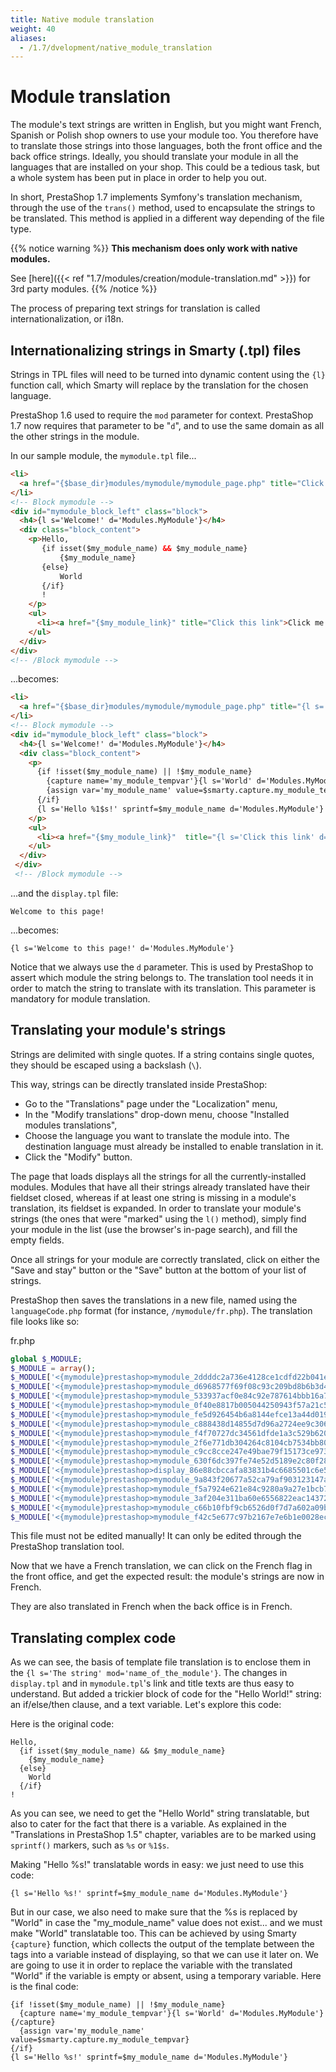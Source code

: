 ```yaml
---
title: Native module translation
weight: 40
aliases:
  - /1.7/dvelopment/native_module_translation
---
```


Module translation
==================

The module's text strings are written in English, but you might want
French, Spanish or Polish shop owners to use your module too. You
therefore have to translate those strings into those languages, both the
front office and the back office strings. Ideally, you should translate
your module in all the languages that are installed on your shop. This
could be a tedious task, but a whole system has been put in place in
order to help you out.

In short, PrestaShop 1.7 implements Symfony's translation mechanism,
through the use of the `trans()` method, used to encapsulate the strings
to be translated. This method is applied in a different way depending of
the file type.

{{% notice warning %}}
**This mechanism does only work with native modules.**

See [here]({{< ref "1.7/modules/creation/module-translation.md" >}}) for 3rd party modules.
{{% /notice %}}

The process of preparing text strings for translation is called internationalization, or i18n.

Internationalizing strings in Smarty (.tpl) files
-------------------------------------------------

Strings in TPL files will need to be turned into dynamic content using
the `{l}` function call, which Smarty will replace by the translation
for the chosen language.

PrestaShop 1.6 used to require the `mod` parameter for context.
PrestaShop 1.7 now requires that parameter to be "`d`", and to use the
same domain as all the other strings in the module.

In our sample module, the `mymodule.tpl` file...

```html
<li>
  <a href="{$base_dir}modules/mymodule/mymodule_page.php" title="Click this link">Click me!</a>
</li>
<!-- Block mymodule -->
<div id="mymodule_block_left" class="block">
  <h4>{l s='Welcome!' d='Modules.MyModule'}</h4>
  <div class="block_content">
    <p>Hello,
       {if isset($my_module_name) && $my_module_name}
           {$my_module_name}
       {else}
           World
       {/if}
       !
    </p>
    <ul>
      <li><a href="{$my_module_link}" title="Click this link">Click me!</a></li>
    </ul>
  </div>
</div>
<!-- /Block mymodule -->
```

...becomes:

```html
<li>
  <a href="{$base_dir}modules/mymodule/mymodule_page.php" title="{l s='Click this link' d='Modules.MyModule'}">{l s='Click me!' d='Modules.MyModule'}</a>
</li>
<!-- Block mymodule -->
<div id="mymodule_block_left" class="block">
  <h4>{l s='Welcome!' d='Modules.MyModule'}</h4>
  <div class="block_content">
    <p>
      {if !isset($my_module_name) || !$my_module_name}
        {capture name='my_module_tempvar'}{l s='World' d='Modules.MyModule'}{/capture}
        {assign var='my_module_name' value=$smarty.capture.my_module_tempvar}
      {/if}
      {l s='Hello %1$s!' sprintf=$my_module_name d='Modules.MyModule'}
    </p>
    <ul>
      <li><a href="{$my_module_link}"  title="{l s='Click this link' d='Modules.MyModule'}">{l s='Click me!' d='Modules.MyModule'}</a></li>
    </ul>
  </div>
 </div>
 <!-- /Block mymodule -->
```

...and the `display.tpl` file:

```
Welcome to this page!
```

...becomes:

```
{l s='Welcome to this page!' d='Modules.MyModule'}
```

Notice that we always use the `d` parameter. This is used by PrestaShop
to assert which module the string belongs to. The translation tool needs
it in order to match the string to translate with its translation. This
parameter is mandatory for module translation.


Translating your module's strings
---------------------------------

Strings are delimited with single quotes. If a string contains single
quotes, they should be escaped using a backslash (`\`).

This way, strings can be directly translated inside PrestaShop:

-   Go to the "Translations" page under the "Localization" menu,
-   In the "Modify translations" drop-down menu, choose "Installed
    modules translations",
-   Choose the language you want to translate the module into. The
    destination language must already be installed to enable translation
    in it.
-   Click the "Modify" button.

The page that loads displays all the strings for all the
currently-installed modules. Modules that have all their strings already
translated have their fieldset closed, whereas if at least one string is
missing in a module's translation, its fieldset is expanded. In order to
translate your module's strings (the ones that were "marked" using the
`l()` method), simply find your module in the list (use the browser's
in-page search), and fill the empty fields.

Once all strings for your module are correctly translated, click on
either the "Save and stay" button or the "Save" button at the bottom of
your list of strings.

PrestaShop then saves the translations in a new file, named using the
`languageCode.php` format (for instance, `/mymodule/fr.php`). The
translation file looks like so:

fr.php

```php
global $_MODULE;
$_MODULE = array();
$_MODULE['<{mymodule}prestashop>mymodule_2ddddc2a736e4128ce1cdfd22b041e7f'] = 'Mon module';
$_MODULE['<{mymodule}prestashop>mymodule_d6968577f69f08c93c209bd8b6b3d4d5'] = 'Description du module.';
$_MODULE['<{mymodule}prestashop>mymodule_533937acf0e84c92e787614bbb16a7a0'] = 'Êtes-vous certain de vouloir désinstaller ce module ? Vous perdrez tous vos réglages !';
$_MODULE['<{mymodule}prestashop>mymodule_0f40e8817b005044250943f57a21c5e7'] = 'Aucun nom fourni';
$_MODULE['<{mymodule}prestashop>mymodule_fe5d926454b6a8144efce13a44d019ba'] = 'Valeur de configuration non valide.';
$_MODULE['<{mymodule}prestashop>mymodule_c888438d14855d7d96a2724ee9c306bd'] = 'Réglages mis à jour';
$_MODULE['<{mymodule}prestashop>mymodule_f4f70727dc34561dfde1a3c529b6205c'] = 'Réglages';
$_MODULE['<{mymodule}prestashop>mymodule_2f6e771db304264c8104cb7534bb80cd'] = 'Valeur de configuration';
$_MODULE['<{mymodule}prestashop>mymodule_c9cc8cce247e49bae79f15173ce97354'] = 'Enregistrer';
$_MODULE['<{mymodule}prestashop>mymodule_630f6dc397fe74e52d5189e2c80f282b'] = 'Retour à la liste';
$_MODULE['<{mymodule}prestashop>display_86e88cbccafa83831b4c6685501c6e58'] = 'Bienvenue sur cette page !';
$_MODULE['<{mymodule}prestashop>mymodule_9a843f20677a52ca79af903123147af0'] = 'Bienvenue !';
$_MODULE['<{mymodule}prestashop>mymodule_f5a7924e621e84c9280a9a27e1bcb7f6'] = 'Monde';
$_MODULE['<{mymodule}prestashop>mymodule_3af204e311ba60e6556822eac1437208'] = 'Bonjour %s !';
$_MODULE['<{mymodule}prestashop>mymodule_c66b10fbf9cb6526d0f7d7a602a09b75'] = 'Cliquez sur ce lien';
$_MODULE['<{mymodule}prestashop>mymodule_f42c5e677c97b2167e7e6b1e0028ec6d'] = 'Cliquez-moi !';
```

This file must not be edited manually! It can only be edited through the
PrestaShop translation tool.

Now that we have a French translation, we can click on the French flag
in the front office, and get the expected result: the module's strings
are now in French.

They are also translated in French when the back office is in French.

Translating complex code
------------------------

As we can see, the basis of template file translation is to enclose them
in the `{l s='The string' mod='name_of_the_module'}`. The changes in
`display.tpl` and in `mymodule.tpl`'s link and title texts are thus easy
to understand. But added a trickier block of code for the "Hello World!"
string: an if/else/then clause, and a text variable. Let's explore this
code:

Here is the original code:

```
Hello,
  {if isset($my_module_name) && $my_module_name}
    {$my_module_name}
  {else}
    World
  {/if}
!
```
As you can see, we need to get the "Hello World" string translatable,
but also to cater for the fact that there is a variable. As explained in
the "Translations in PrestaShop 1.5" chapter, variables are to be marked
using `sprintf()` markers, such as `%s` or `%1$s`.

Making "Hello %s!" translatable words in easy: we just need to use this
code:

```
{l s='Hello %s!' sprintf=$my_module_name d='Modules.MyModule'}
```

But in our case, we also need to make sure that the %s is replaced by
"World" in case the "my\_module\_name" value does not exist... and we
must make "World" translatable too. This can be achieved by using Smarty
`{capture}` function, which collects the output of the template between
the tags into a variable instead of displaying, so that we can use it
later on. We are going to use it in order to replace the variable with
the translated "World" if the variable is empty or absent, using a
temporary variable. Here is the final code:

```
{if !isset($my_module_name) || !$my_module_name}
  {capture name='my_module_tempvar'}{l s='World' d='Modules.MyModule'}{/capture}
  {assign var='my_module_name' value=$smarty.capture.my_module_tempvar}
{/if}
{l s='Hello %s!' sprintf=$my_module_name d='Modules.MyModule'}
```
